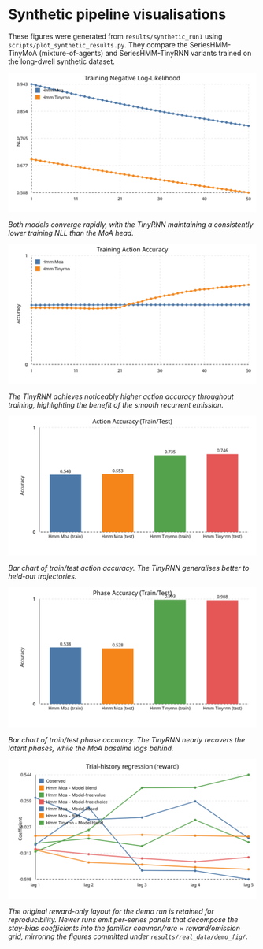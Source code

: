 # Synthetic pipeline visualisations

These figures were generated from `results/synthetic_run1` using `scripts/plot_synthetic_results.py`. They compare the SeriesHMM-TinyMoA (mixture-of-agents) and SeriesHMM-TinyRNN variants trained on the long-dwell synthetic dataset.

![Training negative log-likelihood trends](../fig/synthetic_run1_train_nll.svg)

*Both models converge rapidly, with the TinyRNN maintaining a consistently lower training NLL than the MoA head.*

![Training action accuracy](../fig/synthetic_run1_train_accuracy.svg)

*The TinyRNN achieves noticeably higher action accuracy throughout training, highlighting the benefit of the smooth recurrent emission.*

![Action accuracy by split](../fig/synthetic_run1_action_accuracy.svg)

*Bar chart of train/test action accuracy. The TinyRNN generalises better to held-out trajectories.*

![Phase accuracy by split](../fig/synthetic_run1_phase_accuracy.svg)

*Bar chart of train/test phase accuracy. The TinyRNN nearly recovers the latent phases, while the MoA baseline lags behind.*

![Trial-history regressions (legacy reward view)](../fig/synthetic_run1_trial_history_reward.svg)

*The original reward-only layout for the demo run is retained for reproducibility. Newer runs emit per-series panels that decompose the stay-bias coefficients into the familiar common/rare × reward/omission grid, mirroring the figures committed under `results/real_data/demo_fig/`.*
